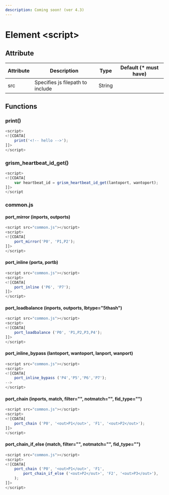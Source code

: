 ```yaml
---
description: Coming soon! (ver 4.3)
---
```


# Element \<script>

## Attribute

| Attribute | Description                      | Type   | Default (\* must have) |
| --------- | -------------------------------- | ------ | ---------------------- |
| src       | Specifies js filepath to include | String |                        |

## Functions

### print()

```javascript
<script>
<![CDATA[
    print('<!-- hello -->');
]]>
</script>
```

### grism\_heartbeat\_id\_get()

```javascript
<script>
<![CDATA[
    var heartbeat_id = grism_heartbeat_id_get(lantoport, wantoport);
]]>
</script
```

### common.js

#### port\_mirror (inports, outports)

```javascript
<script src="common.js"></script>
<script>
<![CDATA[
    port_mirror('P0', 'P1,P2');
]]>
</script>
```

#### port\_inline (porta, portb)

```javascript
<script src="common.js"></script>
<script>
<![CDATA[
    port_inline ('P6', 'P7');
]]>
</script>
```

#### port\_loadbalance (inports, outports, lbtype="5thash")

```javascript
<script src="common.js"></script>
<script>
<![CDATA[
    port_loadbalance ('P0', 'P1,P2,P3,P4');
]]>
</script>
```

#### port\_inline\_bypass (lantoport, wantoport, lanport, wanport)

```javascript
<script src="common.js"></script>
<script>
<![CDATA[
    port_inline_bypass ('P4','P5','P6','P7');
-->
</script>
```

#### port\_chain (inports, match, filter="", notmatch="", fid\_type="")

```javascript
<script src="common.js"></script>
<script>
<![CDATA[
    port_chain ('P0', '<out>P1</out>', 'F1', '<out>P2</out>');
]]>
</script>
```

#### port\_chain\_if\_else (match, filter="", notmatch="", fid\_type="")

```javascript
<script src="common.js"></script>
<script>
<![CDATA[
    port_chain ('P0', '<out>P1</out>', 'F1',
        port_chain_if_else ('<out>P2</out>', 'F2', '<out>P3</out>'),
    );
]]>
</script>
```
